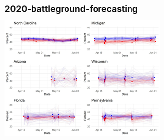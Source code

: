 # 2020-battleground-forecasting

<p align="center">

<img align="center" width = "800"
src="https://github.com/johnwoodill/2020-battleground-forecasting/raw/master/figures/swing_gp_predictions.jpg">
